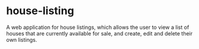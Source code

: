 # house-listing
A web application for house listings, which allows the user to view a list of houses that are currently available for sale, and create, edit and delete their own listings.
